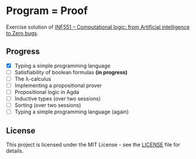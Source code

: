 # Program = Proof

Exercise solution of [INF551 – Computational logic: from Artificial intelligence to Zero bugs](https://www.lix.polytechnique.fr/Labo/Samuel.Mimram/teaching/INF551/).

## Progress

- [x] Typing a simple programming language
- [ ] Satisfiability of boolean formulas **(in progress)**
- [ ] The λ-calculus
- [ ] Implementing a propositional prover
- [ ] Propositional logic in Agda
- [ ] Inductive types (over two sessions)
- [ ] Sorting (over two sessions)
- [ ] Typing a simple programming language (again)

## License

This project is licensed under the MIT License - see the [LICENSE](LICENSE) file for details.